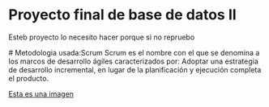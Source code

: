 # Proyecto final de base de datos II 
<p> Esteb proyecto lo necesito hacer porque si no repruebo</p> 
# Metodologia usada:Scrum 
<!-- -->
Scrum es el nombre con el que se denomina a los marcos de desarrollo ágiles caracterizados por: Adoptar una estrategia de desarrollo incremental, en lugar de la planificación y ejecución completa el producto.

[Esta es una imagen](https://www.google.com/search?q=oracle&espv=2&biw=1455&bih=722&tbm=isch&source=lnms&sa=X&ved=0ahUKEwinxYven73SAhVhj1QKHXKLA9gQ_AUIBygC#tbm=isch&q=bob+esponja+meme&*&imgrc=wI9xm-taEfdKuM:)
